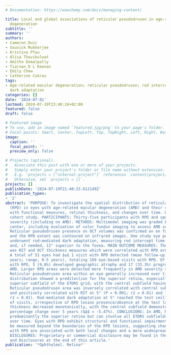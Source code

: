 ```yaml
---
# Documentation: https://wowchemy.com/docs/managing-content/

title: Local and global associations of reticular pseudodrusen in age-related macular
  degeneration
subtitle: ''
summary: ''
authors:
- Cameron Duic
- Souvick Mukherjee
- Kristina Pfau
- Alisa Thavikulwat
- Amitha Domalpally
- Tiarnan D L Keenan
- Emily Chew
- Catherine Cukras
tags:
- Age-related macular degeneration; reticular pseudodrusen; rod intercept time; rod-mediated
  dark adaptation
categories: []
date: '2024-07-01'
lastmod: 2024-07-19T23:40:24+02:00
featured: false
draft: false

# Featured image
# To use, add an image named `featured.jpg/png` to your page's folder.
# Focal points: Smart, Center, TopLeft, Top, TopRight, Left, Right, BottomLeft, Bottom, BottomRight.
image:
  caption: ''
  focal_point: ''
  preview_only: false

# Projects (optional).
#   Associate this post with one or more of your projects.
#   Simply enter your project's folder or file name without extension.
#   E.g. `projects = ["internal-project"]` references `content/project/deep-learning/index.md`.
#   Otherwise, set `projects = []`.
projects: []
publishDate: '2024-07-19T21:40:23.612149Z'
publication_types:
- '2'
abstract: 'PURPOSE: To investigate the spatial distribution of reticular pseudodrusen
  (RPD) in eyes with age-related macular degeneration (AMD) and their correlation
  with functional measures, retinal thickness, and changes over time. DESIGN: Longitudinal,
  cohort study. PARTICIPANTS: Thirty-five participants with RPD and spectrum of AMD
  severity (including no AMD). METHODS: Multimodal imaging was graded by a reading
  center, including evaluation of color fundus imaging to assess AMD severity scores.
  Reticular pseudodrusen presence on OCT volumes was confirmed on en face imaging
  and the RPD extent was contoured on infrared images. One study eye per participant
  underwent rod-mediated dark adaptation, measuring rod intercept time (RIT) at 5°
  and, if needed, 12° superior to the fovea. MAIN OUTCOME MEASURES: The primary outcome
  was RIT and OCT thickness measures which were correlated with RPD area. RESULTS:
  A total of 51 eyes had $≥$ 1 visit with RPD detected (mean follow-up, 2.19 $±$ 2.04
  years; range, 0-5 years), totaling 169 eye-based visits with RPD. Of the 51 eyes
  with RPD, 5 (9.8%) developed geographic atrophy and 17 (33.3%) progressed to neovascular
  AMD. Larger RPD areas were detected more frequently in AMD severity scores 6-7.
  Reticular pseudodrusen area within an eye generally increased over time. The lesion
  distribution showed a predilection for the superior retina, especially the outer
  superior subfield of the ETDRS grid, with the central subfield having least involvement.
  Reticular pseudodrusen area was inversely correlated with central subfield thickness
  and positively correlated with RIT at 5° (P = 0.001; r2 = 0.01) and 12° (P = 0.004;
  r2 = 0.01). Rod-mediated dark adaptation at 5° reached the test ceiling in > 85%
  of visits, irrespective of RPD lesion presence/absence at the test location. Retinal
  thickness decreased monotonically, with the central subfield demonstrating the greatest
  percentage change over 5 years ($Δ$ = -5.47%). CONCLUSIONS: In AMD, RPD involve
  predominantly the superior retina but can involve all ETDRS subfields and evolve
  over time. Eyes with RPD exhibit structural and functional impairments that can
  be measured beyond the boundaries of the RPD lesions, suggesting changes associated
  with RPD are associated with both local changes and a more widespread process. FINANCIAL
  DISCLOSURES: Proprietary or commercial disclosure may be found in the Footnotes
  and Disclosures at the end of this article.'
publication: '*Ophthalmol. Retina*'
---
```

